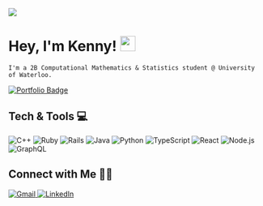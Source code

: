 ![](https://komarev.com/ghpvc/?username=18gen)

<h1>Hey, I'm Kenny! <img src="https://media.giphy.com/media/hvRJCLFzcasrR4ia7z/giphy.gif" width="30"></h1>

```
I'm a 2B Computational Mathematics & Statistics student @ University of Waterloo. 
```

  <a href="https://gokensei.me" target="_blank">
    <img src="https://img.shields.io/badge/Portfolio-gokensei.me-informational?style=flat&logo=google-chrome&logoColor=white&color=orange" alt="Portfolio Badge"/>
  </a>


## Tech & Tools 💻

<p>
  <!-- C++ -->
  <img alt="C++" src="https://img.shields.io/badge/C%2B%2B-00599C?style=for-the-badge&logo=cplusplus&logoColor=white" />
  <!-- Ruby -->
  <img alt="Ruby" src="https://img.shields.io/badge/Ruby-CC342D?style=for-the-badge&logo=ruby&logoColor=white" />
  <!-- Ruby on Rails -->
  <img alt="Rails" src="https://img.shields.io/badge/Rails-CC0000?style=for-the-badge&logo=ruby-on-rails&logoColor=white" />
  <!-- Java -->
  <img alt="Java" src="https://img.shields.io/badge/Java-ED8B00?style=for-the-badge&logo=openjdk&logoColor=white" />
  <!-- Python -->
  <img alt="Python" src="https://img.shields.io/badge/Python-3776AB?style=for-the-badge&logo=python&logoColor=white" />
  <!-- TypeScript -->
  <img alt="TypeScript" src="https://img.shields.io/badge/TypeScript-007ACC?style=for-the-badge&logo=typescript&logoColor=white" />
  <!-- React -->
  <img alt="React" src="https://img.shields.io/badge/React-20232A?style=for-the-badge&logo=react&logoColor=61DAFB" />
  <!-- Node.js -->
  <img alt="Node.js" src="https://img.shields.io/badge/Node.js-339933?style=for-the-badge&logo=node-dot-js&logoColor=white" />
  <!-- GraphQL -->
  <img alt="GraphQL" src="https://img.shields.io/badge/GraphQL-E10098?style=for-the-badge&logo=graphql&logoColor=white" />

</p>

## Connect with Me 🙋‍♂️

<p>
  <a href="mailto:k45wu@uwaterloo.ca" target="_blank">
    <img alt="Gmail" src="https://img.shields.io/badge/Gmail-D14836?style=for-the-badge&logo=gmail&logoColor=white" />
  </a>
  <a href="https://www.linkedin.com/in/kenny-wu-79a975293/" target="_blank">
    <img alt="LinkedIn" src="https://img.shields.io/badge/LinkedIn-0077B5?style=for-the-badge&logo=linkedin&logoColor=white" />
  </a>
</p> 
